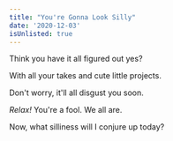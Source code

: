 ```yaml
---
title: "You're Gonna Look Silly"
date: '2020-12-03'
isUnlisted: true
---
```


Think you have it all figured out yes?

With all your takes and cute little projects.

Don't worry, it'll all disgust you soon.

_Relax!_ You're a fool. We all are.

Now, what silliness will I conjure up today?
